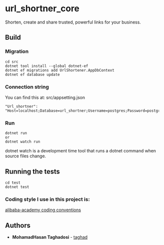# url_shortner_core
Shorten, create and share trusted, powerful links for your business.

## Build

### Migration
```
cd src
dotnet tool install --global dotnet-ef
dotnet ef migrations add UrlShortener.AppDbContext
dotnet ef database update
```
### Connection string
You can find this at: src/appsetting.json
```
"Url_shortner": "Host=localhost;Database=url_shortner;Username=postgres;Password=postgres"
```
### Run
```
dotnet run
or
dotnet watch run 
```
dotnet watch is a development time tool that runs a dotnet command when source files change.

## Running the tests
```
cd test
dotnet test
```

### Coding style I use in this project is:

[alibaba-academy coding conventions](https://github.com/alibaba-academy/coding-conventions)

## Authors

* **MohamadHasan Taghadosi** - [taghad](https://github.com/taghad)

